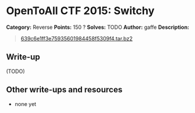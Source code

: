 # OpenToAll CTF 2015: Switchy

**Category:** Reverse
**Points:** 150 ?
**Solves:** TODO
**Author:** gaffe
**Description:** 

> [639c6e1ff3e75935601984458f5309f4.tar.bz2](639c6e1ff3e75935601984458f5309f4.tar.bz2)

## Write-up

(TODO)

## Other write-ups and resources

* none yet